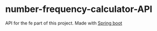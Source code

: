 # number-frequency-calculator-API
API for the fe part of this project. Made with [Spring boot](https://spring.io/) 
